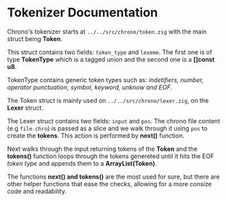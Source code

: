 # Tokenizer Documentation

Chrono's tokenizer starts at `../../src/chrono/token.zig` with the main struct
being **Token**.

This struct contains two fields: `token_type` and `lexeme`. The first one is of 
type **TokenType** which is a tagged union and the second one is a **[]const u8**.

TokenType contains generic token types such as: *indetifiers, number, operator
punctuation, symbol, keyword, unknow and EOF*.

The Token struct is mainly used on `../../src/chrono/lexer.zig`, on the **Lexer** 
struct.

The Lexer struct contains two fields: `input` and `pos`. The chrono file 
content (e.g `file.chro`) is passed as a slice and we walk through it using 
`pos` to create the **tokens**. This action is performed by **next()** function.

Next walks through the input returning tokens of the **Token** and the 
**tokens()** function loops through the tokens genereted until it hits the 
EOF *token type* and appends them to a **ArrayList(Token)**.

<!-- 
NOTE: EOF NEEDS TO BE INCLUDED TO THE LIST FOR THE NEXT STAGE → **Parsing**. 
-->

The functions **next() and tokens()** are the most used for sure, but there are 
other helper functions that ease the checks, allowing for a more consize code 
and readability.

<!--
TODO: Make useful comments
-->
